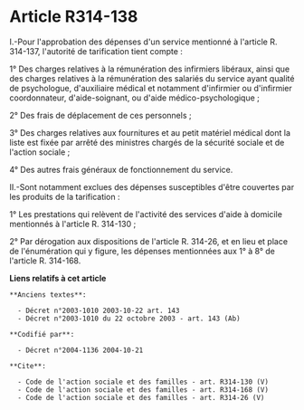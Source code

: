 # Article R314-138

I.-Pour l'approbation des dépenses d'un service mentionné à l'article R. 314-137, l'autorité de tarification tient compte : 

1° Des charges relatives à la rémunération des infirmiers libéraux, ainsi que des charges relatives à la rémunération des
salariés du service ayant qualité de psychologue, d'auxiliaire médical et notamment d'infirmier ou d'infirmier coordonnateur,
d'aide-soignant, ou d'aide médico-psychologique ; 

2° Des frais de déplacement de ces personnels ; 

3° Des charges relatives aux fournitures et au petit matériel médical dont la liste est fixée par arrêté des ministres
chargés de la sécurité sociale et de l'action sociale ; 

4° Des autres frais généraux de fonctionnement du service. 

II.-Sont notamment exclues des dépenses susceptibles d'être couvertes par les produits de la tarification : 

1° Les prestations qui relèvent de l'activité des services d'aide à domicile mentionnés à l'article R. 314-130 ; 

2° Par dérogation aux dispositions de l'article R. 314-26, et en lieu et place de l'énumération qui y figure, les dépenses
mentionnées aux 1° à 8° de l'article R. 314-168.

**Liens relatifs à cet article**

	**Anciens textes**:

	  - Décret n°2003-1010 2003-10-22 art. 143
	  - Décret n°2003-1010 du 22 octobre 2003 - art. 143 (Ab)

	**Codifié par**:

	  - Décret n°2004-1136 2004-10-21

	**Cite**:

	  - Code de l'action sociale et des familles - art. R314-130 (V)
	  - Code de l'action sociale et des familles - art. R314-168 (V)
	  - Code de l'action sociale et des familles - art. R314-26 (V)
